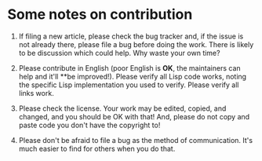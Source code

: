 # Some notes on contribution

1. If filing a new article, please check the bug tracker and,
   if the issue is not already there, please file a bug before
   doing the work. There is likely to be discussion which could 
   help. Why waste your own time?
 
2. Please contribute in English (poor English is **OK**, the 
   maintainers can help and it'll **be improved!). Please verify 
   all Lisp code works, noting the specific Lisp implementation 
   you used to verify. Please verify all links work.
   
3. Please check the license. Your work may be edited, copied, and changed,
   and you should be OK with that! And, please do not copy and paste code you
   don't have the copyright to! 
   
4. Please don't be afraid to file a bug as the method of communication. It's 
   much easier to find for others when you do that.
